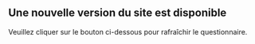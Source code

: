 ## Une nouvelle version du site est disponible

Veuillez cliquer sur le bouton ci-dessous pour rafraîchir le questionnaire.
